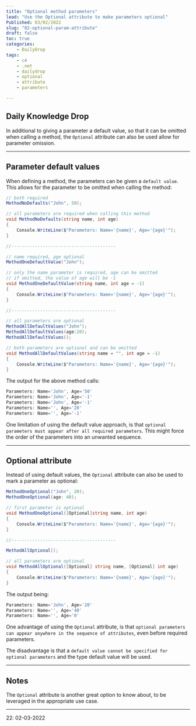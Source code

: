 ```yaml
---
title: "Optional method parameters"
lead: "Use the Optional attribute to make parameters optional"
Published: 03/02/2022
slug: "02-optional-param-attribute"
draft: false
toc: true
categories:
    - DailyDrop
tags:
    - c#
    - .net
    - dailydrop
    - optional
    - attribute
    - parameters

---
```


## Daily Knowledge Drop

In additional to giving a parameter a default value, so that it can be omitted when calling a method, the `Optional` attribute can also be used allow for parameter omission.

---

## Parameter default values

When defining a method, the parameters can be given a `default value`. This allows for the parameter to be omitted when calling the method:

``` csharp
// both required
MethodNoDefaults("John", 50);

// all parameters are required when calling this method
void MethodNoDefaults(string name, int age)
{
    Console.WriteLine($"Parameters: Name='{name}', Age='{age}'");
}

//----------------------------------------

// name required, age optional
MethodOneDefaultValue("John");

// only the name parameter is required, age can be omitted
// if omitted, the value of age will be -1
void MethodOneDefaultValue(string name, int age = -1)
{
    Console.WriteLine($"Parameters: Name='{name}', Age='{age}'");
}

//----------------------------------------

// all parameters are optional
MethodAllDefaultValues("John");
MethodAllDefaultValues(age:20);
MethodAllDefaultValues();

// both parameters are optional and can be omitted
void MethodAllDefaultValues(string name = "", int age = -1)
{
    Console.WriteLine($"Parameters: Name='{name}', Age='{age}'");
}
```

The output for the above method calls:

``` powershell
Parameters: Name='John', Age='50'
Parameters: Name='John', Age='-1'
Parameters: Name='John', Age='-1'
Parameters: Name='', Age='20'
Parameters: Name='', Age='-1'
```


One limitation of using the default value approach, is that `optional parameters must appear after all required parameters`. This might force the order of the parameters into an unwanted sequence.

---

## Optional attribute

Instead of using default values, the `Optional` attribute can also be used to mark a parameter as optional:

``` csharp
MethodOneOptional("John", 20);
MethodOneOptional(age: 40);

// first parameter is optional
void MethodOneOptional([Optional]string name, int age)
{
    Console.WriteLine($"Parameters: Name='{name}', Age='{age}'");
}

//----------------------------------------

MethodAllOptional();

// all parameters are optional
void MethodAllOptional([Optional] string name, [Optional] int age)
{
    Console.WriteLine($"Parameters: Name='{name}', Age='{age}'");
}
```

The output being:

``` powershell
Parameters: Name='John', Age='20'
Parameters: Name='', Age='40'
Parameters: Name='', Age='0'
```


One advantage of using the `Optional` attribute, is that `optional parameters can appear anywhere in the sequence of attributes`, even before required parameters.

The disadvantage is that a `default value cannot be specified for optional parameters` and the type default value will be used.

---

## Notes

The `Optional` attribute is another great option to know about, to be leveraged in the appropriate use case.

---

<?# DailyDrop ?>22: 02-03-2022<?#/ DailyDrop ?>
